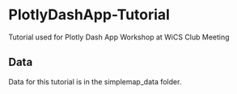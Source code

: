 # PlotlyDashApp-Tutorial
Tutorial used for Plotly Dash App Workshop at WiCS Club Meeting


## Data
Data for this tutorial is in the simplemap_data folder.
